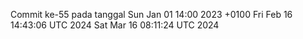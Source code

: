 Commit ke-55 pada tanggal Sun Jan 01 14:00 2023 +0100
Fri Feb 16 14:43:06 UTC 2024
Sat Mar 16 08:11:24 UTC 2024
